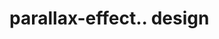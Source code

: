 # parallax-effect.. design                                                                                                                                                                             
                               

